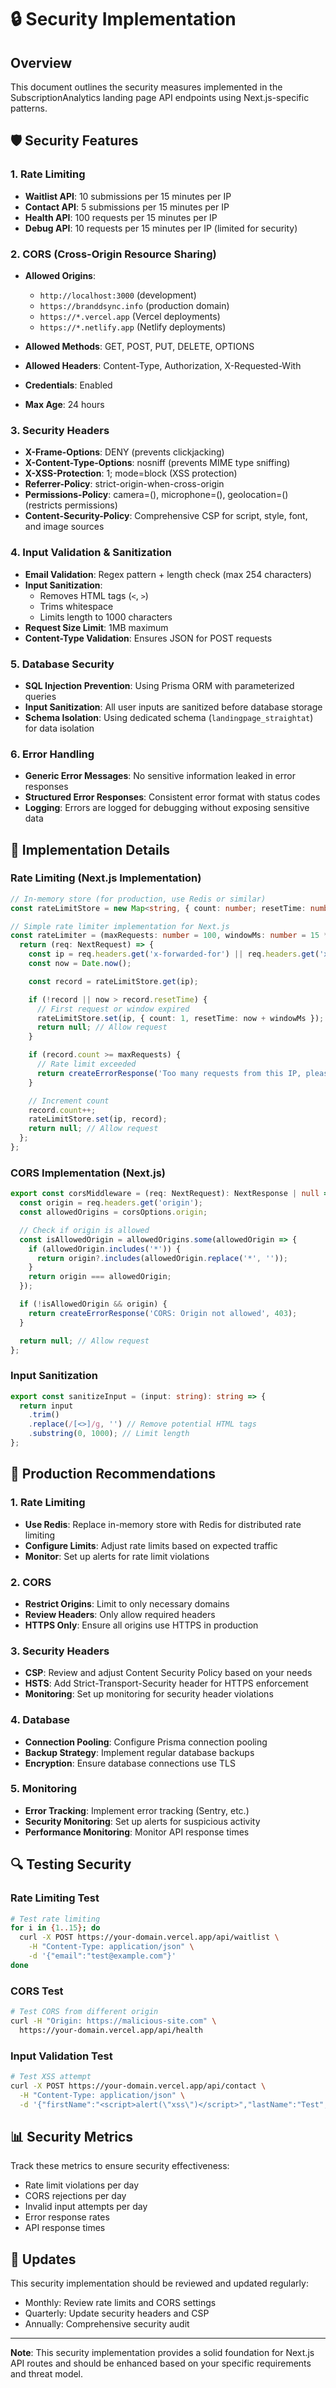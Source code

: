 # 🔒 Security Implementation

## Overview
This document outlines the security measures implemented in the SubscriptionAnalytics landing page API endpoints using Next.js-specific patterns.

## 🛡️ Security Features

### 1. Rate Limiting
- **Waitlist API**: 10 submissions per 15 minutes per IP
- **Contact API**: 5 submissions per 15 minutes per IP
- **Health API**: 100 requests per 15 minutes per IP
- **Debug API**: 10 requests per 15 minutes per IP (limited for security)

### 2. CORS (Cross-Origin Resource Sharing)
- **Allowed Origins**:
  - `http://localhost:3000` (development)
  - `https://branddsync.info` (production domain)
  - `https://*.vercel.app` (Vercel deployments)
  - `https://*.netlify.app` (Netlify deployments)

- **Allowed Methods**: GET, POST, PUT, DELETE, OPTIONS
- **Allowed Headers**: Content-Type, Authorization, X-Requested-With
- **Credentials**: Enabled
- **Max Age**: 24 hours

### 3. Security Headers
- **X-Frame-Options**: DENY (prevents clickjacking)
- **X-Content-Type-Options**: nosniff (prevents MIME type sniffing)
- **X-XSS-Protection**: 1; mode=block (XSS protection)
- **Referrer-Policy**: strict-origin-when-cross-origin
- **Permissions-Policy**: camera=(), microphone=(), geolocation=() (restricts permissions)
- **Content-Security-Policy**: Comprehensive CSP for script, style, font, and image sources

### 4. Input Validation & Sanitization
- **Email Validation**: Regex pattern + length check (max 254 characters)
- **Input Sanitization**:
  - Removes HTML tags (`<`, `>`)
  - Trims whitespace
  - Limits length to 1000 characters
- **Request Size Limit**: 1MB maximum
- **Content-Type Validation**: Ensures JSON for POST requests

### 5. Database Security
- **SQL Injection Prevention**: Using Prisma ORM with parameterized queries
- **Input Sanitization**: All user inputs are sanitized before database storage
- **Schema Isolation**: Using dedicated schema (`landingpage_straightat`) for data isolation

### 6. Error Handling
- **Generic Error Messages**: No sensitive information leaked in error responses
- **Structured Error Responses**: Consistent error format with status codes
- **Logging**: Errors are logged for debugging without exposing sensitive data

## 🔧 Implementation Details

### Rate Limiting (Next.js Implementation)
```typescript
// In-memory store (for production, use Redis or similar)
const rateLimitStore = new Map<string, { count: number; resetTime: number }>();

// Simple rate limiter implementation for Next.js
const rateLimiter = (maxRequests: number = 100, windowMs: number = 15 * 60 * 1000) => {
  return (req: NextRequest) => {
    const ip = req.headers.get('x-forwarded-for') || req.headers.get('x-real-ip') || 'unknown';
    const now = Date.now();

    const record = rateLimitStore.get(ip);

    if (!record || now > record.resetTime) {
      // First request or window expired
      rateLimitStore.set(ip, { count: 1, resetTime: now + windowMs });
      return null; // Allow request
    }

    if (record.count >= maxRequests) {
      // Rate limit exceeded
      return createErrorResponse('Too many requests from this IP, please try again later.', 429);
    }

    // Increment count
    record.count++;
    rateLimitStore.set(ip, record);
    return null; // Allow request
  };
};
```

### CORS Implementation (Next.js)
```typescript
export const corsMiddleware = (req: NextRequest): NextResponse | null => {
  const origin = req.headers.get('origin');
  const allowedOrigins = corsOptions.origin;

  // Check if origin is allowed
  const isAllowedOrigin = allowedOrigins.some(allowedOrigin => {
    if (allowedOrigin.includes('*')) {
      return origin?.includes(allowedOrigin.replace('*', ''));
    }
    return origin === allowedOrigin;
  });

  if (!isAllowedOrigin && origin) {
    return createErrorResponse('CORS: Origin not allowed', 403);
  }

  return null; // Allow request
};
```

### Input Sanitization
```typescript
export const sanitizeInput = (input: string): string => {
  return input
    .trim()
    .replace(/[<>]/g, '') // Remove potential HTML tags
    .substring(0, 1000); // Limit length
};
```

## 🚀 Production Recommendations

### 1. Rate Limiting
- **Use Redis**: Replace in-memory store with Redis for distributed rate limiting
- **Configure Limits**: Adjust rate limits based on expected traffic
- **Monitor**: Set up alerts for rate limit violations

### 2. CORS
- **Restrict Origins**: Limit to only necessary domains
- **Review Headers**: Only allow required headers
- **HTTPS Only**: Ensure all origins use HTTPS in production

### 3. Security Headers
- **CSP**: Review and adjust Content Security Policy based on your needs
- **HSTS**: Add Strict-Transport-Security header for HTTPS enforcement
- **Monitoring**: Set up monitoring for security header violations

### 4. Database
- **Connection Pooling**: Configure Prisma connection pooling
- **Backup Strategy**: Implement regular database backups
- **Encryption**: Ensure database connections use TLS

### 5. Monitoring
- **Error Tracking**: Implement error tracking (Sentry, etc.)
- **Security Monitoring**: Set up alerts for suspicious activity
- **Performance Monitoring**: Monitor API response times

## 🔍 Testing Security

### Rate Limiting Test
```bash
# Test rate limiting
for i in {1..15}; do
  curl -X POST https://your-domain.vercel.app/api/waitlist \
    -H "Content-Type: application/json" \
    -d '{"email":"test@example.com"}'
done
```

### CORS Test
```bash
# Test CORS from different origin
curl -H "Origin: https://malicious-site.com" \
  https://your-domain.vercel.app/api/health
```

### Input Validation Test
```bash
# Test XSS attempt
curl -X POST https://your-domain.vercel.app/api/contact \
  -H "Content-Type: application/json" \
  -d '{"firstName":"<script>alert(\"xss\")</script>","lastName":"Test","email":"test@example.com","message":"test"}'
```

## 📊 Security Metrics

Track these metrics to ensure security effectiveness:
- Rate limit violations per day
- CORS rejections per day
- Invalid input attempts per day
- Error response rates
- API response times

## 🔄 Updates

This security implementation should be reviewed and updated regularly:
- Monthly: Review rate limits and CORS settings
- Quarterly: Update security headers and CSP
- Annually: Comprehensive security audit

---

**Note**: This security implementation provides a solid foundation for Next.js API routes and should be enhanced based on your specific requirements and threat model.
